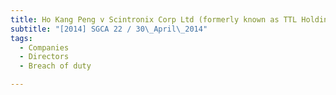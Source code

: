 ```yaml
---
title: Ho Kang Peng v Scintronix Corp Ltd (formerly known as TTL Holdings Ltd)
subtitle: "[2014] SGCA 22 / 30\_April\_2014"
tags:
  - Companies
  - Directors
  - Breach of duty

---
```



